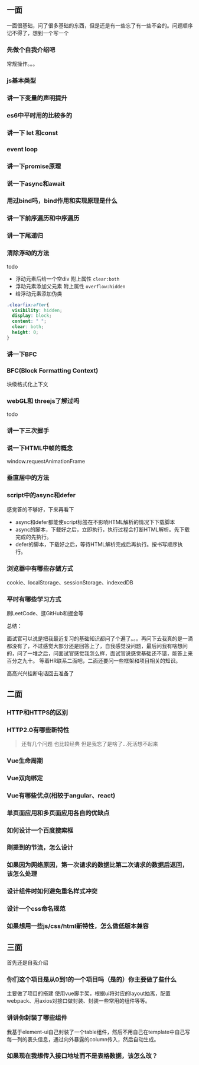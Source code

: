 ## 一面

一面很基础，问了很多基础的东西，但是还是有一些忘了有一些不会的。问题顺序记不得了，想到一个写一个

### 先做个自我介绍吧

常规操作。。。

### js基本类型

### 讲一下变量的声明提升

### es6中平时用的比较多的

### 讲一下 let 和const

### event loop

### 讲一下promise原理

### 说一下async和await

### 用过bind吗，bind作用和实现原理是什么

### 讲一下前序遍历和中序遍历

### 讲一下尾递归

### 清除浮动的方法

todo 

- 浮动元素后给一个空div 附上属性 `clear:both` 
- 浮动元素添加父元素 附上属性 `overflow:hidden`
- 给浮动元素添加伪类

```css
.clearfix:after{
  visibility: hidden;
  display: block;
  content: " ";
  clear: both;
  height: 0;
}
```



### 讲一下BFC

### BFC(Block Formatting Context)

块级格式化上下文

### webGL和 threejs了解过吗

todo

### 讲一下三次握手

### 说一下HTML中帧的概念

window.requestAnimationFrame



### 垂直居中的方法

### script中的async和defer

感觉答的不够好，下来再看下

- async和defer都能使script标签在不影响HTML解析的情况下下载脚本
- async的脚本，下载好之后，立即执行，执行过程会打断HTML解析。先下载完成的先执行。
- defer的脚本，下载好之后，等待HTML解析完成后再执行。按书写顺序执行。

### 浏览器中有哪些存储方式

cookie、localStorage、sessionStorage、indexedDB

### 平时有哪些学习方式

刷LeetCode、逛GitHub和掘金等



总结：

面试官可以说是把我最近复习的基础知识都问了个遍了。。。再问下去我真的是一滴都没有了，不过感觉大部分还是回答上了，自我感觉没问题，最后问我有啥想问的，问了一堆之后，问面试官感觉我怎么样，面试官说感觉基础还不错，能答上来百分之九十。 等着HR联系二面吧，二面还要问一些框架和项目相关的知识。

高高兴兴挂断电话回去准备了





## 二面

### HTTP和HTTPS的区别

### HTTP2.0有哪些新特性

> 还有几个问题 也比较经典 但是我忘了是啥了...死活想不起来

### Vue生命周期

### Vue双向绑定

### Vue有哪些优点(相较于angular、react)

### 单页面应用和多页面应用各自的优缺点

### 如何设计一个百度搜索框

### 刚提到的节流，怎么设计

### 如果因为网络原因，第一次请求的数据比第二次请求的数据后返回，该怎么处理

### 设计组件时如何避免重名样式冲突

### 设计一个css命名规范

### 如果想用一些js/css/html新特性，怎么做低版本兼容





## 三面

首先还是自我介绍

### 你们这个项目是从0到1的一个项目吗（是的）你主要做了些什么

主要做了项目的搭建 使用vue脚手架，根据ui将对应的layout抽离，配置webpack、用axios对接口做封装、封装一些常用的组件等等。

### 讲讲你封装了哪些组件

我基于element-ui自己封装了一个table组件，然后不用自己在template中自己写每一列的表头信息，通过向外暴露的column传入，然后自动生成。

### 如果现在我想传入接口地址而不是表格数据，该怎么改？




